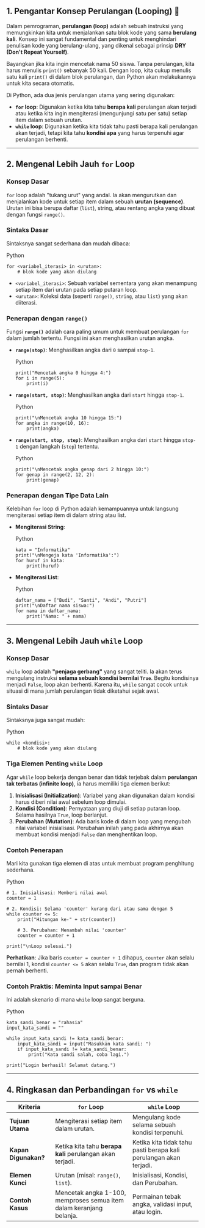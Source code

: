 ## 1. Pengantar Konsep Perulangan (Looping) 🔄



Dalam pemrograman, **perulangan (loop)** adalah sebuah instruksi yang memungkinkan kita untuk menjalankan satu blok kode yang sama **berulang kali**. Konsep ini sangat fundamental dan penting untuk menghindari penulisan kode yang berulang-ulang, yang dikenal sebagai prinsip **DRY (Don't Repeat Yourself)**.

Bayangkan jika kita ingin mencetak nama 50 siswa. Tanpa perulangan, kita harus menulis `print()` sebanyak 50 kali. Dengan loop, kita cukup menulis satu kali `print()` di dalam blok perulangan, dan Python akan melakukannya untuk kita secara otomatis.

Di Python, ada dua jenis perulangan utama yang sering digunakan:

- **`for` loop**: Digunakan ketika kita tahu **berapa kali** perulangan akan terjadi atau ketika kita ingin mengiterasi (mengunjungi satu per satu) setiap item dalam sebuah urutan.
- **`while` loop**: Digunakan ketika kita tidak tahu pasti berapa kali perulangan akan terjadi, tetapi kita tahu **kondisi apa** yang harus terpenuhi agar perulangan berhenti.

------



## 2. Mengenal Lebih Jauh `for` Loop





### Konsep Dasar



`for` loop adalah "tukang urut" yang andal. Ia akan mengurutkan dan menjalankan kode untuk setiap item dalam sebuah **urutan (sequence)**. Urutan ini bisa berupa daftar (`list`), string, atau rentang angka yang dibuat dengan fungsi `range()`.



### Sintaks Dasar



Sintaksnya sangat sederhana dan mudah dibaca:

Python

```
for <variabel_iterasi> in <urutan>:
    # blok kode yang akan diulang
```

- `<variabel_iterasi>`: Sebuah variabel sementara yang akan menampung setiap item dari urutan pada setiap putaran loop.
- `<urutan>`: Koleksi data (seperti `range()`, `string`, atau `list`) yang akan diiterasi.



### Penerapan dengan `range()`



Fungsi **`range()`** adalah cara paling umum untuk membuat perulangan `for` dalam jumlah tertentu. Fungsi ini akan menghasilkan urutan angka.

- **`range(stop)`**: Menghasilkan angka dari `0` sampai `stop-1`.

  Python

  ```
  print("Mencetak angka 0 hingga 4:")
  for i in range(5):
      print(i)
  ```

- **`range(start, stop)`**: Menghasilkan angka dari `start` hingga `stop-1`.

  Python

  ```
  print("\nMencetak angka 10 hingga 15:")
  for angka in range(10, 16):
      print(angka)
  ```

- **`range(start, stop, step)`**: Menghasilkan angka dari `start` hingga `stop-1` dengan langkah (`step`) tertentu.

  Python

  ```
  print("\nMencetak angka genap dari 2 hingga 10:")
  for genap in range(2, 12, 2):
      print(genap)
  ```



### Penerapan dengan Tipe Data Lain



Kelebihan `for` loop di Python adalah kemampuannya untuk langsung mengiterasi setiap item di dalam string atau list.

- **Mengiterasi String**:

  Python

  ```
  kata = "Informatika"
  print("\nMengeja kata 'Informatika':")
  for huruf in kata:
      print(huruf)
  ```

- **Mengiterasi List**:

  Python

  ```
  daftar_nama = ["Budi", "Santi", "Andi", "Putri"]
  print("\nDaftar nama siswa:")
  for nama in daftar_nama:
      print("Nama: " + nama)
  ```

------



## 3. Mengenal Lebih Jauh `while` Loop





### Konsep Dasar



`while` loop adalah **"penjaga gerbang"** yang sangat teliti. Ia akan terus mengulang instruksi **selama sebuah kondisi bernilai `True`**. Begitu kondisinya menjadi `False`, loop akan berhenti. Karena itu, `while` sangat cocok untuk situasi di mana jumlah perulangan tidak diketahui sejak awal.



### Sintaks Dasar



Sintaksnya juga sangat mudah:

Python

```
while <kondisi>:
    # blok kode yang akan diulang
```



### Tiga Elemen Penting `while` Loop



Agar `while` loop bekerja dengan benar dan tidak terjebak dalam **perulangan tak terbatas (infinite loop)**, ia harus memiliki tiga elemen berikut:

1. **Inisialisasi (Initialization)**: Variabel yang akan digunakan dalam kondisi harus diberi nilai awal sebelum loop dimulai.
2. **Kondisi (Condition)**: Pernyataan yang diuji di setiap putaran loop. Selama hasilnya `True`, loop berlanjut.
3. **Perubahan (Mutation)**: Ada baris kode di dalam loop yang mengubah nilai variabel inisialisasi. Perubahan inilah yang pada akhirnya akan membuat kondisi menjadi `False` dan menghentikan loop.



### Contoh Penerapan



Mari kita gunakan tiga elemen di atas untuk membuat program penghitung sederhana.

Python

```
# 1. Inisialisasi: Memberi nilai awal
counter = 1

# 2. Kondisi: Selama 'counter' kurang dari atau sama dengan 5
while counter <= 5:
    print("Hitungan ke-" + str(counter))

    # 3. Perubahan: Menambah nilai 'counter'
    counter = counter + 1

print("\nLoop selesai.")
```

**Perhatikan**: Jika baris `counter = counter + 1` dihapus, `counter` akan selalu bernilai 1, kondisi `counter <= 5` akan selalu `True`, dan program tidak akan pernah berhenti.



### Contoh Praktis: Meminta Input sampai Benar



Ini adalah skenario di mana `while` loop sangat berguna.

Python

```
kata_sandi_benar = "rahasia"
input_kata_sandi = ""

while input_kata_sandi != kata_sandi_benar:
    input_kata_sandi = input("Masukkan kata sandi: ")
    if input_kata_sandi != kata_sandi_benar:
        print("Kata sandi salah, coba lagi.")

print("Login berhasil! Selamat datang.")
```

------



## 4. Ringkasan dan Perbandingan `for` vs `while`



| Kriteria             | `for` Loop                                                   | `while` Loop                                                 |
| -------------------- | ------------------------------------------------------------ | ------------------------------------------------------------ |
| **Tujuan Utama**     | Mengiterasi setiap item dalam urutan.                        | Mengulang kode selama sebuah kondisi terpenuhi.              |
| **Kapan Digunakan?** | Ketika kita tahu **berapa kali** perulangan akan terjadi.    | Ketika kita tidak tahu pasti berapa kali perulangan akan terjadi. |
| **Elemen Kunci**     | Urutan (misal: `range()`, `list`).                           | Inisialisasi, Kondisi, dan Perubahan.                        |
| **Contoh Kasus**     | Mencetak angka 1-100, memproses semua item dalam keranjang belanja. | Permainan tebak angka, validasi input, atau login.           |

